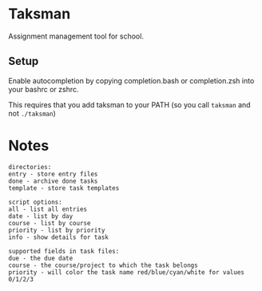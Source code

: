 # Taksman

Assignment management tool for school.

## Setup
Enable autocompletion by copying completion.bash or completion.zsh into your bashrc or zshrc.

This requires that you add taksman to your PATH (so you call `taksman` and not `./taksman`)

# Notes
```
directories:
entry - store entry files
done - archive done tasks
template - store task templates

script options:
all - list all entries
date - list by day
course - list by course
priority - list by priority
info - show details for task

supported fields in task files:
due - the due date
course - the course/project to which the task belongs
priority - will color the task name red/blue/cyan/white for values 0/1/2/3
```
